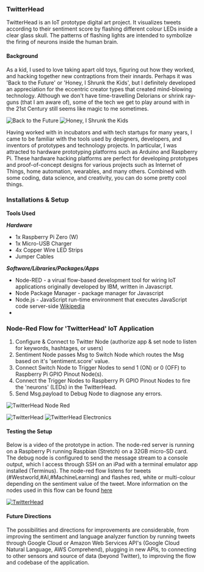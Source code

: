 ### TwitterHead

TwitterHead is an IoT prototype digital art project. It visualizes tweets according to their sentiment score by flashing different colour LEDs inside a clear glass skull. The patterns of flashing lights are intended to symbolize the firing of neurons inside the human brain.

#### Background 
As a kid, I used to love taking apart old toys, figuring out how they worked, and hacking together new contraptions from their innards.  Perhaps it was 'Back to the Future' or 'Honey, I Shrunk the Kids', but I definitely developed an appreciation for the eccentric creator types that created mind-blowing technology. Although we don't have time-travelling Delorians or shrink ray-guns (that I am aware of), some of the tech we get to play around with in the 21st Century still seems like magic to me sometimes.    

![Back to the Future](https://cdn.quizzclub.com/trivia/2017-11/what-is-doc-allergic-to-in-the-movie-back-to-the-future.jpg)
![Honey, I Shrunk the Kids](https://vignette.wikia.nocookie.net/disney/images/3/34/Shrink_Ray_2.jpg/revision/latest?cb=20140112183317)

Having worked with in incubators and with tech startups for many years, I came to be familiar with the tools used by designers, developers, and inventors of prototypes and technology projects. In particular, I was attracted to hardware prototyping platforms such as Arduino and Raspberry Pi. These hardware hacking platforms are perfect for developing prototypes and proof-of-concept designs for various projects such as Internet of Things, home automation, wearables, and many others. Combined with some coding, data science, and creativity, you can do some pretty cool things.  

### Installations & Setup

**Tools Used** 

***Hardware***
* 1x Raspberry Pi Zero (W)
* 1x Micro-USB Charger
* 4x Copper Wire LED Strips 
* Jumper Cables 

***Software/Libraries/Packages/Apps***
* Node-RED - a virual flow-based development tool for wiring IoT applications originally developed by IBM, written in Javascript. 
* Node Package Manager - package manager for Javascript 
* Node.js - JavaScript run-time environment that executes JavaScript code server-side [Wikipedia](https://en.wikipedia.org/wiki/Node.js)
* 

###

### Node-Red Flow for 'TwitterHead' IoT Application
1. Configure & Connect to Twitter Node (authorize app & set node to listen for keywords, hashtages, or users)
2. Sentiment Node passes Msg to Switch Node which routes the Msg based on it's 'sentiment.score' value. 
3. Connect Switch Node to Trigger Nodes to send 1 (ON) or 0 (OFF) to Raspberry Pi GPIO Pinout Node(s).
4. Connect the Trigger Nodes to Raspberry Pi GPIO Pinout Nodes to fire the 'neurons' (LEDs) in the TwitterHead.
5. Send Msg.payload to Debug Node to diagnose any errors.   

![TwitterHead Node Red](https://storage.googleapis.com/oa-video-test-bucket/Screen%20Shot%202018-05-09%20at%202.48.58%20PM.jpg)

![TwitterHead](https://storage.googleapis.com/oa-video-test-bucket/IMG_38B31954FCE3-1.jpeg)
![TwitterHead Electronics](https://storage.googleapis.com/oa-video-test-bucket/TwitterHead%20Electronics.jpg)

#### Testing the Setup 

Below is a video of the prototype in action. The node-red server is running on a Raspberry Pi running Raspbian (Stretch) on a 32GB micro-SD card. The debug node is configured to send the message stream to a console output, which I access through SSH on an iPad with a terminal emulator app installed (Terminus). The node-red flow listens for tweets (#Westworld,#AI,#MachineLearning) and flashes red, white or multi-colour depending on the sentiment value of the tweet. More information on the nodes used in this flow can be found [here](https://www.npmjs.com/package/sentiment)

[![TwitterHead](https://storage.googleapis.com/oa-video-test-bucket/Screen%20Shot%202018-05-09%20at%2011.30.25%20PM.jpg)](https://youtu.be/HNA7sXDd9Sg "TwitterHead")

#### Future Directions 
The possibilities and directions for improvements are considerable, from improving the sentiment and language analyzer function by running tweets through Google Cloud or Amazon Web Services API's (Google Cloud Natural Language, AWS Comprehend),  plugging in new APIs, to connecting to other sensors and source of data (beyond Twitter), to improving the flow and codebase of the application.  

